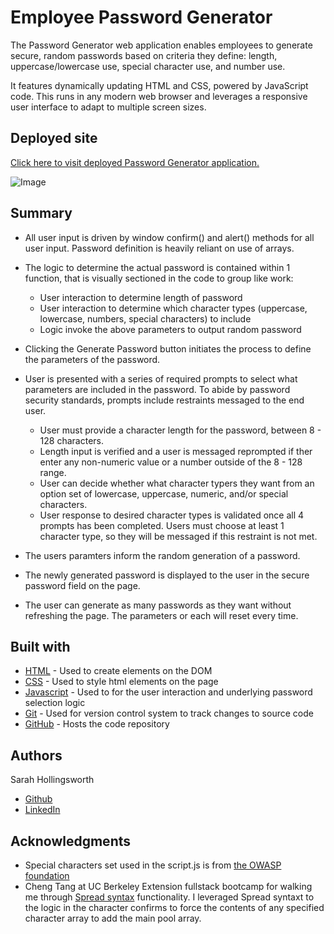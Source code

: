 # Employee Password Generator

The Password Generator web application enables employees to generate secure, random passwords based on criteria they define: length, uppercase/lowercase use, special character use, and number use. 

It features dynamically updating HTML and CSS, powered by JavaScript code. This runs in any modern web browser and leverages a responsive user interface to adapt to multiple screen sizes.

## Deployed site
[Click here to visit deployed Password Generator application.](https://sahhollingsworth.github.io/password-generator/ "link to Password Generator web application")

![Image](.assets/images/password-generator_preview.gif "screenshot of Password Generator web application")

## Summary
* All user input is driven by window confirm() and alert() methods for all user input. Password definition is heavily reliant on use of arrays.
* The logic to determine the actual password is contained within 1 function, that is visually sectioned in the code to group like work:
  * User interaction to determine length of password
  * User interaction to determine which character types (uppercase, lowercase, numbers, special characters) to include
  * Logic invoke the above parameters to output random password

* Clicking the Generate Password button initiates the process to define the parameters of the password. 
* User is presented with a series of required prompts to select what parameters are included in the password. To abide by password security standards, prompts include restraints messaged to the end user.
  * User must provide a character length for the password, between 8 - 128 characters.
  * Length input is verified and a user is messaged reprompted if ther enter any non-numeric value or a number outside of the 8 - 128 range.
  * User can decide whether what character typers they want from an option set of lowercase, uppercase, numeric, and/or special characters. 
  * User response to desired character types is validated once all 4 prompts has been completed. Users must choose at least 1 character type, so they will be messaged if this restraint is not met.
* The users paramters inform the random generation of a password.
* The newly generated password is displayed to the user in the secure password field on the page.
* The user can generate as many passwords as they want without refreshing the page. The parameters or each will reset every time.

## Built with
* [HTML](https://developer.mozilla.org/en-US/docs/Web/HTML) - Used to create elements on the DOM
* [CSS](https://developer.mozilla.org/en-US/docs/Web/CSS) - Used to style html elements on the page
* [Javascript](https://developer.mozilla.org/en-US/docs/Web/javascript) - Used to for the user interaction and underlying password selection logic
* [Git](https://git-scm.com/doc) - Used for version control system to track changes to source code
* [GitHub](https://docs.github.com/en) - Hosts the code repository

## Authors
Sarah Hollingsworth
* [Github](https://github.com/sahhollingsworth)
* [LinkedIn](https://www.linkedin.com/in/sarahhollingsworth/)

## Acknowledgments
* Special characters set used in the script.js is from [the OWASP foundation](https://owasp.org/www-community/password-special-characters)
* Cheng Tang at UC Berkeley Extension fullstack bootcamp for walking me through [Spread syntax](https://developer.mozilla.org/en-US/docs/Web/JavaScript/Reference/Operators/Spread_syntax) functionality. I leveraged Spread syntaxt to the logic in the character confirms to force the contents of any specified character array to add the main pool array. 